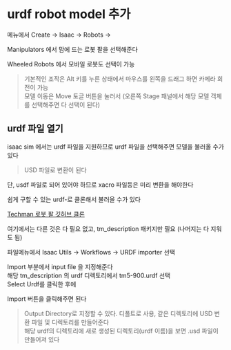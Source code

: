 # urdf robot model 추가
메뉴에서 Create -> Isaac -> Robots -> 

Manipulators 에서 
맘에 드는 로봇 팔을 선택해준다  

Wheeled Robots 에서 모바일 로봇도 선택이 가능  


> 기본적인 조작은 Alt 키를 누른 상태에서 마우스를 왼쪽을 드래그 하면 카메라 회전이 가능   
모델 이동은 Move 토글 버튼을 눌러서 (오른쪽 Stage 패널에서 해당 모델 객체를 선택해주면 다 선택이 된다)   




## urdf 파일 열기
isaac sim 에서는 urdf 파일을 지원하므로 urdf 파일을 선택해주면 모델을 불러올 수가 있다   

> USD 파일로 변환이 된다   

단, usdf 파일로 되어 있어야 하므로 xacro 파일등은 미리 변환을 해야한다  

쉽게 구할 수 있는 urdf-로 클론해서 불러올 수가 있다 

[Techman 로봇 팔 깃허브 클론](https://github.com/TechmanRobotInc/tmr_ros1)   

여기에서는 다른 것은 다 필요 없고, tm_description 패키지만 필요 (나머지는 다 지워도 됨)  

파일메뉴에서 Isaac Utils -> Workflows -> URDF importer 선택

Import 부분에서 input file 을 지정해준다   
해당 tm_description 의 urdf 디렉토리에서 tm5-900.urdf 선택  
Select Urdf를 클릭한 후에   

Import 버튼을 클릭해주면 된다 
  
> Output Directory로 지정할 수 있다. 디폴트로 사용, 같은 디렉토리에 USD 변환 파일 및 디렉토리를 만들어준다   
해당 urdf의 디렉토리에 새로 생성된 디렉토리(urdf 이름)을 보면 .usd 파일이 만들어져 있다 


